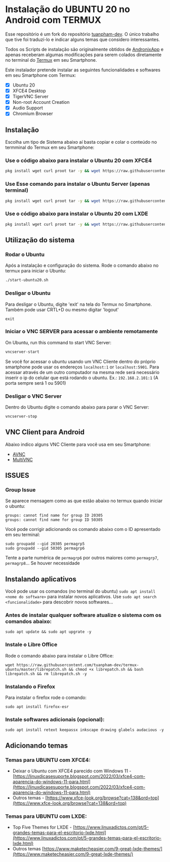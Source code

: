 # Instalação do UBUNTU 20 no Android com TERMUX

Esse repositório é um fork do repositório [tuanpham-dev](https://github.com/tuanpham-dev/termux-ubuntu). O único trabalho que tive foi traduzí-lo e indicar alguns temas que considero interessantes.

Todos os Scripts de instalação são originalmente obtidos de [AndronixApp](https://github.com/AndronixApp/termux-packages) e apenas receberam algumas modificações para serem colados diretamente no terminal do [Termux](https://termux.dev/en/) em seu Smartphone.

Este instalador pretende instalar as seguintes funcionalidades e softwares em seu Smartphone com Termux:

- [x] Ubuntu 20
- [x] XFCE4 Desktop
- [x] TigerVNC Server
- [x] Non-root Account Creation
- [x] Audio Support
- [x] Chromium Browser

## Instalação

Escolha um tipo de Sistema abaixo aí basta copiar e colar o conteúdo no termminal do Termux em seu Smartphone:

### Use o código abaixo para instalar o Ubuntu 20 com XFCE4

```bash
pkg install wget curl proot tar -y && wget https://raw.githubusercontent.com/elizeubarbosaabreu/instalar-ubuntu-smartphone-termux/master/ubuntu.sh && chmod +x ubuntu.sh && bash ubuntu.sh
```

### Use Esse comando para instalar o Ubuntu Server (apenas terminal)

```bash
pkg install wget curl proot tar -y && wget https://raw.githubusercontent.com/elizeubarbosaabreu/instalar-ubuntu-smartphone-termux/master/ubuntu.sh && chmod +x ubuntu.sh && bash ubuntu.sh nde
```

### Use o código abaixo para instalar o Ubuntu 20 com LXDE

```bash
pkg install wget curl proot tar -y && wget https://raw.githubusercontent.com/elizeubarbosaabreu/instalar-ubuntu-smartphone-termux/master/ubuntu.sh && chmod +x ubuntu.sh && bash ubuntu.sh lxde
```

## Utilização do sistema

### Rodar o Ubuntu

Após a instalação e configuração do sistema. Rode o comando abaixo no termux para iniciar o Ubuntu:

```bash
./start-ubuntu20.sh
```

### Desligar o Ubuntu

Para desligar o Ubuntu, digite 'exit' na tela do Termux no Smartphone. Também pode usar CRTL+D ou mesmo digitar 'logout'

```
exit
```

### Iniciar o VNC SERVER para acessar o ambiente remotamente

On Ubuntu, run this command to start VNC Server:

```bash
vncserver-start
```

Se você for acessar o ubuntu usando um VNC Cliente dentro do próprio smartphone pode usar os endereços `localhost:1` or `localhost:5901`. Para acessar através de um outro computador na mesma rede será necessário inserir o ip do celular que está rodando o ubuntu. Ex.: ```192.168.2.101:1``` (A porta sempre será 1 ou 5901)

### Desligar o VNC Server

Dentro do Ubuntu digite o comando abaixo para parar o VNC Server:

```bash
vncserver-stop
```

## VNC Client para Android

Abaixo indico alguns VNC Cliente para você usa em seu Smartphone:

- [AVNC](https://f-droid.org/en/packages/com.gaurav.avnc/index.html)
- [MultiVNC](https://github.com/bk138/multivnc)

## ISSUES

### Group Issue

Se aparece mensagem como as que estão abaixo no termux quando iniciar o ubuntu:

```
groups: cannot find name for group ID 20305
groups: cannot find name for group ID 50305
```

Você pode corrigir adicionando os comando abaixo com o ID apresentado em seu terminal:

```
sudo groupadd --gid 20305 permagrp5
sudo groupadd --gid 50305 permagrp6
```

Tente a parte numérica de ```permagrp6``` por outros maiores como ```permagrp7```, ```permagrp8```... Se houver necessidade

## Instalando aplicativos

Você pode usar os comandos (no terminal do ubuntu) ```sudo apt install <nome do software>``` para instalar novos aplicativos. Use ```sudo apt search <funcionalidade>``` para descobrir novos softwares...

### Antes de instalar qualquer software atualize o sistema com os comandos abaixo:

```
sudo apt update && sudo apt upgrate -y
```


### Instale o Libre Office

Rode o comando abaixo para instalar o Libre Office:

```
wget https://raw.githubusercontent.com/tuanpham-dev/termux-ubuntu/master/librepatch.sh && chmod +x librepatch.sh && bash librepatch.sh && rm librepatch.sh -y
```

### Instalando o Firefox

Para instalar o firefox rode o comando:

```
sudo apt install firefox-esr
```

### Instale softwares adicionais (opcional):


```
sudo apt install retext keepassx inkscape drawing glabels audacious -y
```
## Adicionando temas

### Temas para UBUNTU com XFCE4:

- Deixar o Ubuntu com XFCE4 parecido com Windows 11 - [https://linuxdicasesuporte.blogspot.com/2022/03/xfce4-com-aparencia-do-windows-11-para.html](https://linuxdicasesuporte.blogspot.com/2022/03/xfce4-com-aparencia-do-windows-11-para.html)
- Outros temas - [https://www.xfce-look.org/browse?cat=138&ord=top](https://www.xfce-look.org/browse?cat=138&ord=top)

### Temas para UBUNTU com LXDE:

- Top Five Themes for LXDE - [https://www.linuxadictos.com/pt/5-grandes-temas-para-el-escritorio-lxde.html](https://www.linuxadictos.com/pt/5-grandes-temas-para-el-escritorio-lxde.html)
- Outros temas [https://www.maketecheasier.com/9-great-lxde-themes/](https://www.maketecheasier.com/9-great-lxde-themes/)



```
